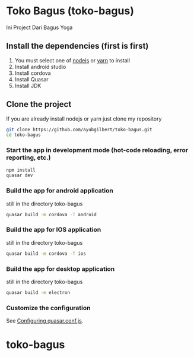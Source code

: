 # Toko Bagus (toko-bagus)

Ini Project Dari Bagus Yoga

## Install the dependencies (first is first)
1. You must select one of [nodejs](https://nodejs.org/en/download/) or [yarn](https://classic.yarnpkg.com/en/docs/install/#windows-stable) to install
2. Install android studio
3. Install cordova
4. Install Quasar
5. Install JDK

## Clone the project
If you are already install nodejs or yarn just clone my repository
```bash
git clone https://github.com/ayubgilbert/toko-bagus.git
cd toko-bagus
```


### Start the app in development mode (hot-code reloading, error reporting, etc.)
```bash
npm install
quasar dev
```


### Build the app for android application
still in the directory toko-bagus
```bash
quasar build -m cordova -T android
```
### Build the app for IOS application
still in the directory toko-bagus
```bash
quasar build -m cordova -T ios
```
### Build the app for desktop application
still in the directory toko-bagus
```bash
quasar build -m electron
```

### Customize the configuration
See [Configuring quasar.conf.js](https://quasar.dev/quasar-cli/quasar-conf-js).
# toko-bagus
